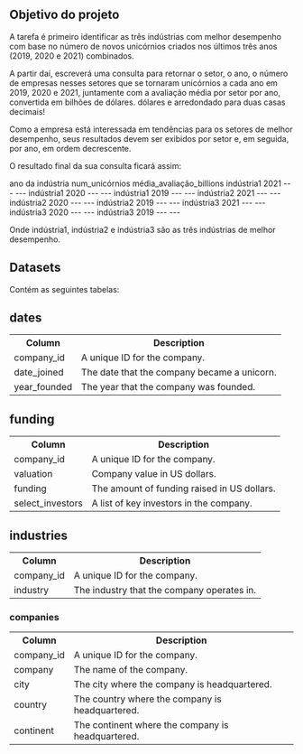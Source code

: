 ## Objetivo do projeto

A tarefa é primeiro identificar as três indústrias com melhor desempenho com base no número de novos unicórnios criados nos últimos três anos (2019, 2020 e 2021) combinados.

A partir daí, escreverá uma consulta para retornar o setor, o ano, o número de empresas nesses setores que se tornaram unicórnios a cada ano em 2019, 2020 e 2021, juntamente com a avaliação média por setor por ano, convertida em bilhões de dólares. dólares e arredondado para duas casas decimais!

Como a empresa está interessada em tendências para os setores de melhor desempenho, seus resultados devem ser exibidos por setor e, em seguida, por ano, em ordem decrescente.

O resultado final da sua consulta ficará assim:

ano da indústria num_unicórnios média_avaliação_billions
indústria1 2021 --- ---
indústria1 2020 --- ---
indústria1 2019 --- ---
indústria2 2021 --- ---
indústria2 2020 --- ---
indústria2 2019 --- ---
indústria3 2021 --- ---
indústria3 2020 --- ---
indústria3 2019 --- ---

Onde indústria1, indústria2 e indústria3 são as três indústrias de melhor desempenho.

## Datasets

Contém as seguintes tabelas:

## dates

<table>
  <tr>
    <th>Column</th>
    <th>Description</th>	
  </tr>
  <tr>
    <td>company_id</td>
    <td>A unique ID for the company.</td> 
  </tr>
  <tr>
    <td>date_joined</td>
    <td>The date that the company became a unicorn.</td>
  </tr>	    
    <td>year_founded</td>	   
    <td>The year that the company was founded.</td>
  </tr>
</table>	

## funding

 <table>
  <tr>
    <th>Column</th>
    <th>Description</th>	
  </tr>
  <tr>
    <td>company_id</td>
    <td>A unique ID for the company.</td> 
  </tr>
  <tr>
    <td>valuation</td>
    <td>Company value in US dollars.</td>
  </tr>	    
    <td>funding</td>	   
    <td>The amount of funding raised in US dollars.</td>
  </tr>
  </tr>	    
    <td>select_investors</td>	   
    <td>A list of key investors in the company.</td>
  </tr>
</table>

## industries

<table>
  <tr>
    <th>Column</th>
    <th>Description</th>	
  </tr>
  <tr>
    <td>company_id</td>
    <td>A unique ID for the company.</td> 
  </tr>
  <tr>
    <td>industry</td>
    <td>The industry that the company operates in.</td>
</table>	

### companies

 <table>
  <tr>
    <th>Column</th>
    <th>Description</th>	
  </tr>
  <tr>
    <td>company_id</td>
    <td>A unique ID for the company.</td> 
  </tr>
  <tr>
    <td>company</td>
    <td>The name of the company.</td>
  </tr>	    
    <td>city</td>	   
    <td>The city where the company is headquartered.</td>
  </tr>
  </tr>	    
    <td>country</td>	   
    <td>The country where the company is headquartered.</td>
  </tr>
  </tr>	    
    <td>continent</td>	   
    <td>The continent where the company is headquartered.</td>
  </tr>
</table>
	
	
	


